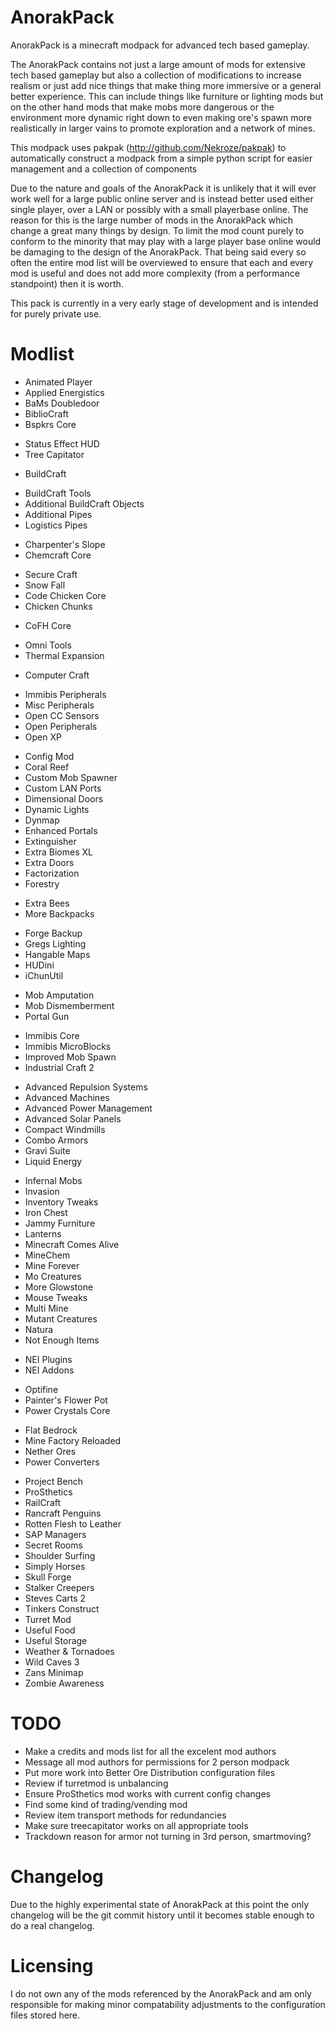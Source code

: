 AnorakPack
==========

AnorakPack is a minecraft modpack for advanced tech based gameplay.

The AnorakPack contains not just a large amount of mods for extensive tech based gameplay but also a collection of modifications to increase realism or just add nice things that make thing more immersive or a general better experience. This can include things like furniture or lighting mods but on the other hand mods that make mobs more dangerous or the environment more dynamic right down to even making ore's spawn more realistically in larger vains to promote exploration and a network of mines.

This modpack uses pakpak (http://github.com/Nekroze/pakpak) to automatically construct a modpack from a simple python script for easier management and a collection of components

Due to the nature and goals of the AnorakPack it is unlikely that it will ever work well for a large public online server and is instead better used either single player, over a LAN or possibly with a small playerbase online. The reason for this is the large number of mods in the AnorakPack which change a great many things by design. To limit the mod count purely to conform to the minority that may play with a large player base online would be damaging to the design of the AnorakPack. That being said every so often the entire mod list will be overviewed to ensure that each and every mod is useful and does not add more complexity (from a performance standpoint) then it is worth.

This pack is currently in a very early stage of development and is intended for purely private use.

Modlist
=======

 - Animated Player
 - Applied Energistics
 - BaMs Doubledoor
 - BiblioCraft
 - Bspkrs Core
 * Status Effect HUD
 * Tree Capitator
 - BuildCraft
 * BuildCraft Tools
 * Additional BuildCraft Objects
 * Additional Pipes
 * Logistics Pipes
 - Charpenter's Slope
 - Chemcraft Core
 * Secure Craft
 * Snow Fall
 * Code Chicken Core
 * Chicken Chunks
 - CoFH Core
 * Omni Tools
 * Thermal Expansion
 - Computer Craft
 * Immibis Peripherals
 * Misc Peripherals
 * Open CC Sensors
 * Open Peripherals
 * Open XP
 - Config Mod
 - Coral Reef
 - Custom Mob Spawner
 - Custom LAN Ports
 - Dimensional Doors
 - Dynamic Lights
 - Dynmap
 - Enhanced Portals
 - Extinguisher
 - Extra Biomes XL
 - Extra Doors
 - Factorization
 - Forestry
 * Extra Bees
 * More Backpacks
 - Forge Backup
 - Gregs Lighting
 - Hangable Maps
 - HUDini
 - iChunUtil
 * Mob Amputation
 * Mob Dismemberment
 * Portal Gun
 - Immibis Core
 - Immibis MicroBlocks
 - Improved Mob Spawn
 - Industrial Craft 2
 * Advanced Repulsion Systems
 * Advanced Machines
 * Advanced Power Management
 * Advanced Solar Panels
 * Compact Windmills
 * Combo Armors
 * Gravi Suite
 * Liquid Energy
 - Infernal Mobs
 - Invasion
 - Inventory Tweaks
 - Iron Chest
 - Jammy Furniture
 - Lanterns
 - Minecraft Comes Alive
 - MineChem
 - Mine Forever
 - Mo Creatures
 - More Glowstone
 - Mouse Tweaks
 - Multi Mine
 - Mutant Creatures
 - Natura
 - Not Enough Items
 * NEI Plugins
 * NEI Addons
 - Optifine
 - Painter's Flower Pot
 - Power Crystals Core
 * Flat Bedrock
 * Mine Factory Reloaded
 * Nether Ores
 * Power Converters
 - Project Bench
 - ProSthetics
 - RailCraft
 - Rancraft Penguins
 - Rotten Flesh to Leather
 - SAP Managers
 - Secret Rooms
 - Shoulder Surfing
 - Simply Horses
 - Skull Forge
 - Stalker Creepers
 - Steves Carts 2
 - Tinkers Construct
 - Turret Mod
 - Useful Food
 - Useful Storage
 - Weather & Tornadoes
 - Wild Caves 3
 - Zans Minimap
 - Zombie Awareness

TODO
====

 - Make a credits and mods list for all the excelent mod authors
 - Message all mod authors for permissions for 2 person modpack
 - Put more work into Better Ore Distribution configuration files
 - Review if turretmod is unbalancing
 - Ensure ProSthetics mod works with current config changes
 - Find some kind of trading/vending mod
 - Review item transport methods for redundancies
 - Make sure treecapitator works on all appropriate tools
 - Trackdown reason for armor not turning in 3rd person, smartmoving?

Changelog
=========

Due to the highly experimental state of AnorakPack at this point the only changelog will be the git commit history until it becomes stable enough to do a real changelog.

Licensing
=========

I do not own any of the mods referenced by the AnorakPack and am only responsible for making minor compatability adjustments to the configuration files stored here.
